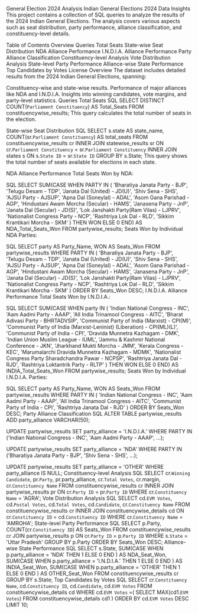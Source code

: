 General Election 2024 Analysis
Indian General Elections 2024 Data Insights
This project contains a collection of SQL queries to analyze the results of the 2024 Indian General Elections. The analysis covers various aspects such as seat distribution, party performance, alliance classification, and constituency-level details.

Table of Contents
Overview
Queries
Total Seats
State-wise Seat Distribution
NDA Alliance Performance
I.N.D.I.A. Alliance Performance
Party Alliance Classification
Constituency-level Analysis
Vote Distribution Analysis
State-level Party Performance
Alliance-wise State Performance
Top Candidates by Votes
License
Overview
The dataset includes detailed results from the 2024 Indian General Elections, spanning:

Constituency-wise and state-wise results.
Performance of major alliances like NDA and I.N.D.I.A.
Insights into winning candidates, vote margins, and party-level statistics.
Queries
Total Seats
SQL
SELECT DISTINCT COUNT(`Parliament Constituency`) AS Total_Seats
FROM constituencywise_results;
This query calculates the total number of seats in the election.

State-wise Seat Distribution
SQL
SELECT
    s.state AS state_name,
    COUNT(sr.`Parliament Constituency`) AS total_seats
FROM constituencywise_results cr
INNER JOIN statewise_results sr
    ON cr.`Parliament Constituency` = sr.`Parliament Constituency`
INNER JOIN states s
    ON s.`State ID` = sr.`State ID`
GROUP BY s.State;
This query shows the total number of seats available for elections in each state.

NDA Alliance Performance
Total Seats Won by NDA:

SQL
SELECT
    SUM(CASE WHEN PARTY IN (
        'Bharatiya Janata Party - BJP',
        'Telugu Desam - TDP',
        'Janata Dal (United) - JD(U)',
        'Shiv Sena - SHS',
        'AJSU Party - AJSUP',
        'Apna Dal (Soneylal) - ADAL',
        'Asom Gana Parishad - AGP',
        'Hindustani Awam Morcha (Secular) - HAMS',
        'Janasena Party - JnP',
        'Janata Dal (Secular) - JD(S)',
        'Lok Janshakti Party(Ram Vilas) - LJPRV',
        'Nationalist Congress Party - NCP',
        'Rashtriya Lok Dal - RLD',
        'Sikkim Krantikari Morcha - SKM'
    )
    THEN WON ELSE 0 END) AS NDA_Total_Seats_Won
FROM partywise_results;
Seats Won by Individual NDA Parties:

SQL
SELECT party AS Party_Name,
    WON AS Seats_Won
FROM partywise_results
WHERE PARTY IN (
    'Bharatiya Janata Party - BJP',
    'Telugu Desam - TDP',
    'Janata Dal (United) - JD(U)',
    'Shiv Sena - SHS',
    'AJSU Party - AJSUP',
    'Apna Dal (Soneylal) - ADAL',
    'Asom Gana Parishad - AGP',
    'Hindustani Awam Morcha (Secular) - HAMS',
    'Janasena Party - JnP',
    'Janata Dal (Secular) - JD(S)',
    'Lok Janshakti Party(Ram Vilas) - LJPRV',
    'Nationalist Congress Party - NCP',
    'Rashtriya Lok Dal - RLD',
    'Sikkim Krantikari Morcha - SKM'
)
ORDER BY Seats_Won DESC;
I.N.D.I.A. Alliance Performance
Total Seats Won by I.N.D.I.A.:

SQL
SELECT
    SUM(CASE WHEN party IN (
        'Indian National Congress - INC',
        'Aam Aadmi Party - AAAP',
        'All India Trinamool Congress - AITC',
        'Bharat Adivasi Party - BHRTADVSIP',
        'Communist Party of India (Marxist) - CPI(M)',
        'Communist Party of India (Marxist-Leninist) (Liberation) - CPI(ML)(L)',
        'Communist Party of India - CPI',
        'Dravida Munnetra Kazhagam - DMK',
        'Indian Union Muslim League - IUML',
        'Jammu & Kashmir National Conference - JKN',
        'Jharkhand Mukti Morcha - JMM',
        'Kerala Congress - KEC',
        'Marumalarchi Dravida Munnetra Kazhagam - MDMK',
        'Nationalist Congress Party Sharadchandra Pawar - NCPSP',
        'Rashtriya Janata Dal - RJD',
        'Rashtriya Loktantrik Party - RLTP'
    )
    THEN WON ELSE 0 END) AS INDIA_Total_Seats_Won
FROM partywise_results;
Seats Won by Individual I.N.D.I.A. Parties:

SQL
SELECT party AS Party_Name, WON AS Seats_Won
FROM partywise_results
WHERE PARTY IN (
    'Indian National Congress - INC',
    'Aam Aadmi Party - AAAP',
    'All India Trinamool Congress - AITC',
    'Communist Party of India - CPI',
    'Rashtriya Janata Dal - RJD'
)
ORDER BY Seats_Won DESC;
Party Alliance Classification
SQL
ALTER TABLE partywise_results
ADD party_alliance VARCHAR(50);

UPDATE partywise_results
SET party_alliance = 'I.N.D.I.A.'
WHERE PARTY IN ('Indian National Congress - INC', 'Aam Aadmi Party - AAAP', ...);

UPDATE partywise_results
SET party_alliance = 'NDA'
WHERE PARTY IN ('Bharatiya Janata Party - BJP', 'Shiv Sena - SHS', ...);

UPDATE partywise_results
SET party_alliance = 'OTHER'
WHERE party_alliance IS NULL;
Constituency-level Analysis
SQL
SELECT
    cr.`Winning Candidate`,
    pr.`Party`,
    pr.party_alliance,
    cr.`Total Votes`,
    cr.margin,
    cr.`Constituency Name`
FROM constituencywise_results cr
INNER JOIN partywise_results pr ON cr.`Party ID` = pr.`Party ID`
WHERE cr.`Constituency Name` = 'AGRA';
Vote Distribution Analysis
SQL
SELECT cd.`EVM Votes`,
    cd.`Postal Votes`,
    cd.`Total Votes`,
    cd.`Candidate`,
    cr.`Constituency Name`
FROM constituencywise_results cr
INNER JOIN constituencywise_details cd
    ON cr.`Constituency ID` = cd.`Constituency ID`
WHERE cr.`Constituency Name` = 'AMROHA';
State-level Party Performance
SQL
SELECT
    p.Party, COUNT(cr.`Constituency ID`) AS Seats_Won
FROM constituencywise_results cr
JOIN partywise_results p ON cr.`Party ID` = p.`Party ID`
WHERE s.`State` = 'Uttar Pradesh'
GROUP BY p.Party
ORDER BY Seats_Won DESC;
Alliance-wise State Performance
SQL
SELECT
    s.State,
    SUM(CASE WHEN p.party_alliance = 'NDA' THEN 1 ELSE 0 END ) AS NDA_Seat_Won,
    SUM(CASE WHEN p.party_alliance = 'I.N.D.I.A.' THEN 1 ELSE 0 END ) AS INDIA_Seat_Won,
    SUM(CASE WHEN p.party_alliance = 'OTHER' THEN 1 ELSE 0 END ) AS OTHER_Seat_Won
FROM constituencywise_results cr
GROUP BY s.State;
Top Candidates by Votes
SQL
SELECT
    cr.`Constituency Name`,
    cd.`Constituency ID`,
    cd.`Candidate`,
    cd.`EVM Votes`
FROM constituencywise_details cd
WHERE cd.`EVM Votes` =(
    SELECT MAX(cd1.`EVM Votes`) FROM constituencywise_details cd1
)
ORDER BY cd.`EVM Votes` DESC
LIMIT 10;

